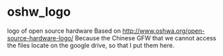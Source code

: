 # oshw_logo
logo of open source hardware
Based on http://www.oshwa.org/open-source-hardware-logo/
Because the Chinese GFW that we cannot access the files locate on the google drive, so that I put them here.
